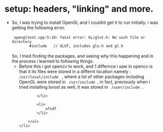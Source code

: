 # setup: headers, "linking" and more.

<ul>
    <li>
        So, I was trying to install OpenGl, and I couldnt get it to run initially. i was getting the following error. <br><br>
        <code> opengltest.cpp:5:10: fatal error: GL/glut.h: No such file or directory
        #include <GL/glut.h>  // GLUT, includes glu.h and gl.h</code> <br>
        <br>
        So, I tried finding the packages, and seeing why this happening and in the process i learned to following things.
        <ul>
            <li>
                Before this i got opencv to work, and 1 differnce i saw in opencv is that it its files were stored in a differnt location namely : <code> /usr/local/include </code> , where a lot of other packages including OpenGL were stored in <code> /usr/include </code>, in fact, previously when i tried installing boost as well, it was stored in <code> /user/include </code>.
                
            </li>

            <li>
                afsdf
            </li>

        </ul>
    </li>
</ul>